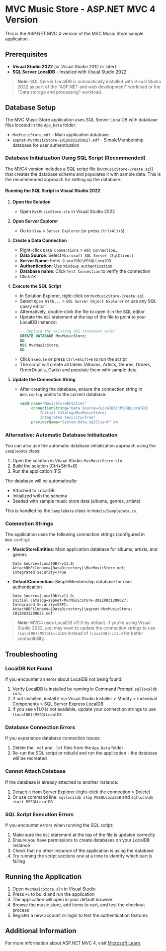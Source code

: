 # MVC Music Store - ASP.NET MVC 4 Version

This is the ASP.NET MVC 4 version of the MVC Music Store sample application.

## Prerequisites

- **Visual Studio 2022** (or Visual Studio 2012 or later)
- **SQL Server LocalDB** - Installed with Visual Studio 2022

> **Note**: SQL Server LocalDB is automatically installed with Visual Studio 2022 as part of the "ASP.NET and web development" workload or the "Data storage and processing" workload.

## Database Setup

The MVC Music Store application uses SQL Server LocalDB with database files located in the `App_Data` folder:
- `MvcMusicStore.mdf` - Main application database
- `aspnet-MvcMusicStore-20120831200627.mdf` - SimpleMembership database for user authentication

### Database Initialization Using SQL Script (Recommended)

The MVC4 version includes a SQL script file (`MvcMusicStore-Create.sql`) that creates the database schema and populates it with sample data. This is the recommended approach for setting up the database.

#### Running the SQL Script in Visual Studio 2022

1. **Open the Solution**
   - Open `MvcMusicStore.sln` in Visual Studio 2022

2. **Open Server Explorer**
   - Go to `View` > `Server Explorer` (or press `Ctrl+Alt+S`)

3. **Create a Data Connection**
   - Right-click `Data Connections` > `Add Connection…`
   - **Data Source**: Select `Microsoft SQL Server (SqlClient)`
   - **Server Name**: Enter `(LocalDB)\MSSQLLocalDB`
   - **Authentication**: Use `Windows Authentication`
   - **Database name**: Click `Test Connection` to verify the connection
   - Click `OK`

4. **Execute the SQL Script**
   - In Solution Explorer, right-click on `MvcMusicStore-Create.sql`
   - Select `Open With...` > `SQL Server Object Explorer` or use any SQL query editor
   - Alternatively, double-click the file to open it in the SQL editor
   - Update the `USE` statement at the top of the file to point to your LocalDB instance:
     ```sql
     -- Replace the existing USE statement with:
     CREATE DATABASE MvcMusicStore;
     GO
     USE MvcMusicStore;
     GO
     ```
   - Click `Execute` or press `Ctrl+Shift+E` to run the script
   - The script will create all tables (Albums, Artists, Genres, Orders, OrderDetails, Carts) and populate them with sample data

5. **Update the Connection String**
   - After creating the database, ensure the connection string in `Web.config` points to the correct database:
     ```xml
     <add name="MusicStoreEntities"
          connectionString="Data Source=(LocalDB)\MSSQLLocalDB;
              Initial Catalog=MvcMusicStore;
              Integrated Security=True"
          providerName="System.Data.SqlClient" />
     ```

### Alternative: Automatic Database Initialization

You can also use the automatic database initialization approach using the `SampleData` class:

1. Open the solution in Visual Studio: `MvcMusicStore.sln`
2. Build the solution (Ctrl+Shift+B)
3. Run the application (F5)

The database will be automatically:
- Attached to LocalDB
- Initialized with the schema
- Seeded with sample music store data (albums, genres, artists)

This is handled by the `SampleData` class in `Models/SampleData.cs`.

### Connection Strings

The application uses the following connection strings (configured in `Web.config`):

- **MusicStoreEntities**: Main application database for albums, artists, and genres
  ```
  Data Source=(LocalDB)\v11.0;
  AttachDbFilename=|DataDirectory|\MvcMusicStore.mdf;
  Integrated Security=True
  ```

- **DefaultConnection**: SimpleMembership database for user authentication
  ```
  Data Source=(LocalDb)\v11.0;
  Initial Catalog=aspnet-MvcMusicStore-20120831200627;
  Integrated Security=SSPI;
  AttachDBFilename=|DataDirectory|\aspnet-MvcMusicStore-20120831200627.mdf
  ```

> **Note**: MVC4 uses LocalDB v11.0 by default. If you're using Visual Studio 2022, you may want to update the connection strings to use `(LocalDB)\MSSQLLocalDB` instead of `(LocalDB)\v11.0` for better compatibility.

## Troubleshooting

### LocalDB Not Found

If you encounter an error about LocalDB not being found:
1. Verify LocalDB is installed by running in Command Prompt: `sqllocaldb info`
2. If not installed, install it via Visual Studio Installer > Modify > Individual Components > SQL Server Express LocalDB
3. If you see v11.0 is not available, update your connection strings to use `(LocalDB)\MSSQLLocalDB`

### Database Connection Errors

If you experience database connection issues:
1. Delete the `.mdf` and `.ldf` files from the `App_Data` folder
2. Re-run the SQL script or rebuild and run the application - the database will be recreated

### Cannot Attach Database

If the database is already attached to another instance:
1. Detach it from Server Explorer (right-click the connection > Delete)
2. Or use command line: `sqllocaldb stop MSSQLLocalDB` and `sqllocaldb start MSSQLLocalDB`

### SQL Script Execution Errors

If you encounter errors when running the SQL script:
1. Make sure the `USE` statement at the top of the file is updated correctly
2. Ensure you have permissions to create databases on your LocalDB instance
3. Check that no other instance of the application is using the database
4. Try running the script sections one at a time to identify which part is failing

## Running the Application

1. Open `MvcMusicStore.sln` in Visual Studio
2. Press `F5` to build and run the application
3. The application will open in your default browser
4. Browse the music store, add items to cart, and test the checkout process
5. Register a new account or login to test the authentication features

## Additional Information

For more information about ASP.NET MVC 4, visit [Microsoft Learn](https://learn.microsoft.com/en-us/aspnet/mvc/).
